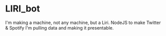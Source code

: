 # LIRI_bot

I'm making a machine, not any machine, but a Liri.
NodeJS to make  Twitter & Spotify I'm pulling data and making it presentable.
